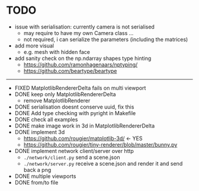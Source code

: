 # TODO
- issue with serialisation: currently camera is not serialised
  - may require to have my own Camera class ... 
  - not required, i can serialize the parameters (including the matrices)
- add more visual
  - e.g. mesh with hidden face
- add sanity check on the np.ndarray shapes type hinting
  - https://github.com/ramonhagenaars/nptyping/
  - https://github.com/beartype/beartype

---

- FIXED MatplotlibRendererDelta fails on multi viewport
- DONE keep only MatplotlibRendererDelta
  - remove MatplotlibRenderer
- DONE serialisation doesnt conserve uuid, fix this
- DONE Add type checking with pyright in Makefile
- DONE check all examples
- DONE make image work in 3d in MatplotlibRendererDelta
- DONE implement 3d
  - https://github.com/rougier/matplotlib-3d/ <- YES
  - https://github.com/rougier/tiny-renderer/blob/master/bunny.py
- DONE implement network client/server over http
  - `./network/client.py` send a scene.json
  - `./network/server.py` receive a scene.json and render it and send back a png
- DONE multiple viewports
- DONE from/to file
